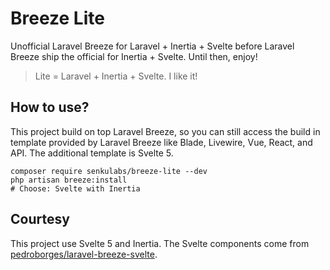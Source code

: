 # Breeze Lite

Unofficial Laravel Breeze for Laravel + Inertia + Svelte before Laravel Breeze ship the official for Inertia + Svelte. Until then, enjoy!

> Lite = Laravel + Inertia + Svelte. I like it!

## How to use?

This project build on top Laravel Breeze, so you can still access the build in template provided by Laravel Breeze like Blade, Livewire, Vue, React, and API. The additional template is Svelte 5. 

```
composer require senkulabs/breeze-lite --dev
php artisan breeze:install
# Choose: Svelte with Inertia
```

## Courtesy

This project use Svelte 5 and Inertia. The Svelte components come from [pedroborges/laravel-breeze-svelte](https://github.com/pedroborges/laravel-breeze-svelte).